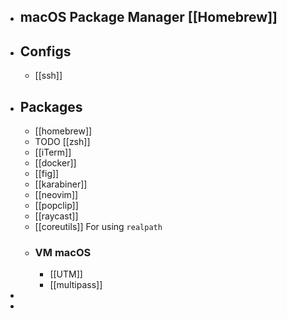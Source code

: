 - ## macOS Package Manager [[Homebrew]]
- ## Configs
	- [[ssh]]
- ## Packages
	- [[homebrew]]
	- TODO [[zsh]]
	- [[iTerm]]
	- [[docker]]
	- [[fig]]
	- [[karabiner]]
	- [[neovim]]
	- [[popclip]]
	- [[raycast]]
	- [[coreutils]]  For using `realpath`
	- ### VM macOS
		- [[UTM]]
		- [[multipass]]
-
-